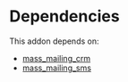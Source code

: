 # Dependencies

This addon depends on:

- [mass_mailing_crm](https://github.com/bringout/oca-ocb-mail/tree/d3df84d6ee90679ea68ea2f315eb8c8fdb7224da/odoo-bringout-oca-ocb-mass_mailing_crm)
- [mass_mailing_sms](https://github.com/bringout/oca-ocb-mail/tree/d3df84d6ee90679ea68ea2f315eb8c8fdb7224da/odoo-bringout-oca-ocb-mass_mailing_sms)
